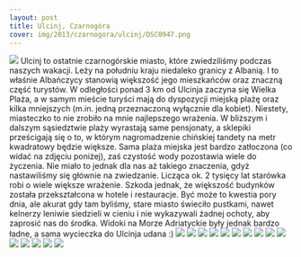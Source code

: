 ```yaml
---
layout: post
title: Ulcinj, Czarnogóra
cover: img/2013/czarnogora/ulcinj/DSC0947.png
---
```

<img src="/img/2013/czarnogora/ulcinj/DSC0947.png">
Ulcinj to ostatnie czarnogórskie miasto, które zwiedziliśmy podczas naszych wakacji. Leży na południu kraju niedaleko granicy z Albanią. I to właśnie Albańczycy stanowią większość jego mieszkańców oraz znaczną część turystów. W odległości ponad 3 km od Ulcinja zaczyna się Wielka Plaża, a w samym mieście turyści mają do dyspozycji miejską plażę oraz kilka mniejszych (m.in. jedną przeznaczoną wyłącznie dla kobiet).
Niestety, miasteczko to nie zrobiło na mnie najlepszego wrażenia. W bliższym i dalszym sąsiedztwie plaży wyrastają same pensjonaty, a sklepiki prześcigają się o to, w którym nagromadzenie chińskiej tandety na metr kwadratowy będzie większe. Sama plaża miejska jest bardzo zatłoczona (co widać na zdjęciu poniżej), zaś czystość wody pozostawia wiele do życzenia. Nie miało to jednak dla nas aż takiego znaczenia, gdyż nastawiliśmy się głównie na zwiedzanie.
Licząca ok. 2 tysięcy lat starówka robi o wiele większe wrażenie. Szkoda jednak, że większość budynków została przekształcona w hotele i restauracje. Być może to kwestia pory dnia, ale akurat gdy tam byliśmy, stare miasto świeciło pustkami, nawet kelnerzy leniwie siedzieli w cieniu i nie wykazywali żadnej ochoty, aby zaprosić nas do środka. Widoki na Morze Adriatyckie były jednak bardzo ładne, a sama wycieczka do Ulcinja udana :)

<img src="/img/2013/czarnogora/ulcinj/DSC0921.png">
<img src="/img/2013/czarnogora/ulcinj/DSC0923.png">
<img src="/img/2013/czarnogora/ulcinj/DSC0928.png">
<img src="/img/2013/czarnogora/ulcinj/DSC0932.png">
<img src="/img/2013/czarnogora/ulcinj/DSC0933.png">
<img src="/img/2013/czarnogora/ulcinj/DSC0950.png">
<img src="/img/2013/czarnogora/ulcinj/DSC0951.png">
<img src="/img/2013/czarnogora/ulcinj/DSC0959.png">
<img src="/img/2013/czarnogora/ulcinj/DSC0962.png">
<img src="/img/2013/czarnogora/ulcinj/DSC0963.png">
<img src="/img/2013/czarnogora/ulcinj/DSC0964.png">
<img src="/img/2013/czarnogora/ulcinj/DSC0965.png">
<img src="/img/2013/czarnogora/ulcinj/DSC0966.png">
<img src="/img/2013/czarnogora/ulcinj/DSC0968.png">
<img src="/img/2013/czarnogora/ulcinj/DSC0972.png">

<div class="fb-comments" data-href="http://emilkape.github.io/Ulcinj-2013" data-numposts="5" data-width="100%"></div>
